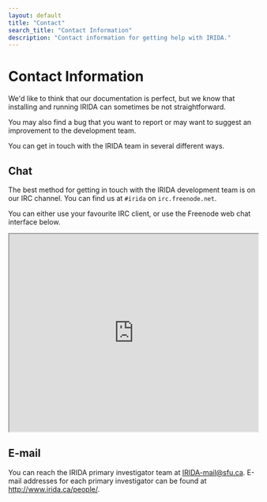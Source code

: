 ```yaml
---
layout: default
title: "Contact"
search_title: "Contact Information"
description: "Contact information for getting help with IRIDA."
---
```


Contact Information
===================

We'd like to think that our documentation is perfect, but we know that installing and running IRIDA can sometimes be not straightforward.

You may also find a bug that you want to report or may want to suggest an improvement to the development team.

You can get in touch with the IRIDA team in several different ways.

Chat
----

The best method for getting in touch with the IRIDA development team is on our IRC channel. You can find us at `#irida` on `irc.freenode.net`.

You can either use your favourite IRC client, or use the Freenode web chat interface below.

<iframe src="http://webchat.freenode.net?channels=%23irida&uio=MTY9dHJ1ZSYxMT0yMjY8a" width="100%" height="400"></iframe>

E-mail
------

You can reach the IRIDA primary investigator team at <IRIDA-mail@sfu.ca>. E-mail addresses for each primary investigator can be found at <http://www.irida.ca/people/>.
